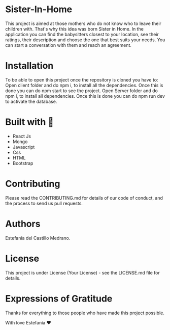 # Sister-In-Home
This project is aimed at those mothers who do not know who to leave their children with. That's why this idea was born Sister in Home. In the application you can find the babysitters closest to your location, see their ratings, their description and choose the one that best suits your needs. You can start a conversation with them and reach an agreement.

# Installation
To be able to open this project once the repository is cloned you have to: Open client folder and do npm i, to install all the dependencies. Once this is done you can do npm start to see the project. Open Server folder and do npm i, to install all dependencies. Once this is done you can do npm run dev to activate the database.

# Built with 🔧
- React Js
- Mongo
- Javascript
- Css
- HTML
- Bootstrap

# Contributing
Please read the CONTRIBUTING.md for details of our code of conduct, and the process to send us pull requests.

# Authors
Estefanía del Castillo Medrano.

# License
This project is under License (Your License) - see the LICENSE.md file for details.

# Expressions of Gratitude
Thanks for everything to those people who have made this project possible.



With love Estefanía ♥️